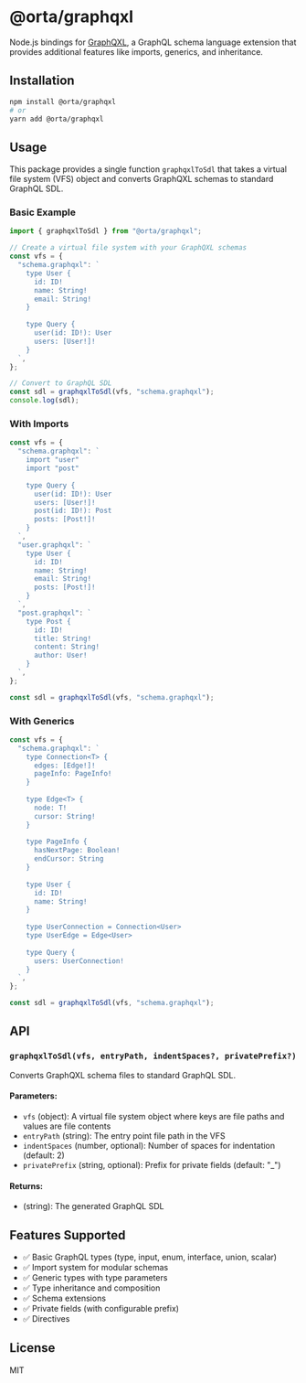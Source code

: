 # @orta/graphqxl

Node.js bindings for [GraphQXL](https://github.com/gabotechs/graphqxl), a GraphQL schema language extension that provides additional features like imports, generics, and inheritance.

## Installation

```bash
npm install @orta/graphqxl
# or
yarn add @orta/graphqxl
```

## Usage

This package provides a single function `graphqxlToSdl` that takes a virtual file system (VFS) object and converts GraphQXL schemas to standard GraphQL SDL.

### Basic Example

```javascript
import { graphqxlToSdl } from "@orta/graphqxl";

// Create a virtual file system with your GraphQXL schemas
const vfs = {
  "schema.graphqxl": `
    type User {
      id: ID!
      name: String!
      email: String!
    }
    
    type Query {
      user(id: ID!): User
      users: [User!]!
    }
  `,
};

// Convert to GraphQL SDL
const sdl = graphqxlToSdl(vfs, "schema.graphqxl");
console.log(sdl);
```

### With Imports

```javascript
const vfs = {
  "schema.graphqxl": `
    import "user"
    import "post"
    
    type Query {
      user(id: ID!): User
      users: [User!]!
      post(id: ID!): Post
      posts: [Post!]!
    }
  `,
  "user.graphqxl": `
    type User {
      id: ID!
      name: String!
      email: String!
      posts: [Post!]!
    }
  `,
  "post.graphqxl": `
    type Post {
      id: ID!
      title: String!
      content: String!
      author: User!
    }
  `,
};

const sdl = graphqxlToSdl(vfs, "schema.graphqxl");
```

### With Generics

```javascript
const vfs = {
  "schema.graphqxl": `
    type Connection<T> {
      edges: [Edge!]!
      pageInfo: PageInfo!
    }
    
    type Edge<T> {
      node: T!
      cursor: String!
    }
    
    type PageInfo {
      hasNextPage: Boolean!
      endCursor: String
    }
    
    type User {
      id: ID!
      name: String!
    }
    
    type UserConnection = Connection<User>
    type UserEdge = Edge<User>
    
    type Query {
      users: UserConnection!
    }
  `,
};

const sdl = graphqxlToSdl(vfs, "schema.graphqxl");
```

## API

### `graphqxlToSdl(vfs, entryPath, indentSpaces?, privatePrefix?)`

Converts GraphQXL schema files to standard GraphQL SDL.

#### Parameters:

- `vfs` (object): A virtual file system object where keys are file paths and values are file contents
- `entryPath` (string): The entry point file path in the VFS
- `indentSpaces` (number, optional): Number of spaces for indentation (default: 2)
- `privatePrefix` (string, optional): Prefix for private fields (default: "\_")

#### Returns:

- (string): The generated GraphQL SDL

## Features Supported

- ✅ Basic GraphQL types (type, input, enum, interface, union, scalar)
- ✅ Import system for modular schemas
- ✅ Generic types with type parameters
- ✅ Type inheritance and composition
- ✅ Schema extensions
- ✅ Private fields (with configurable prefix)
- ✅ Directives

## License

MIT

